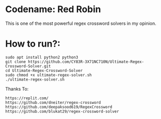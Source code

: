 # Codename: Red Robin

This is one of the most powerful regex crossword solvers in my opinion.

# How to run?:
```
sudo apt install python2 python3
git clone https://github.com/CY83R-3X71NC710N/Ultimate-Regex-Crossword-Solver.git
cd Ultimate-Regex-Crossword-Solver
sudo chmod +x ultimate-regex-solver.sh
./ultimate-regex-solver.sh
```
Thanks To:
```
https://replit.com/
https://github.com/dneiter/regex-crossword
https://github.com/deepaksood619/RegexCrossword
https://github.com/blukat29/regex-crossword-solver
```
